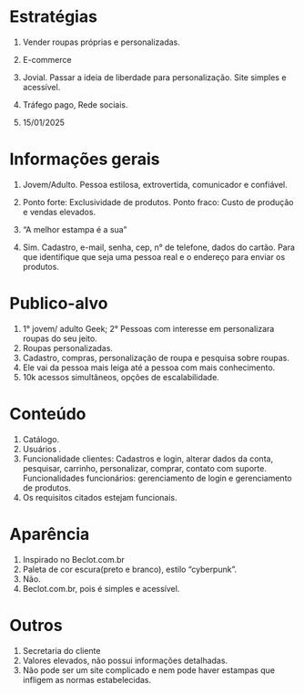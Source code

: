 # Estratégias
1. Vender roupas próprias e personalizadas.

2. E-commerce 

3. Jovial. Passar a ideia de liberdade para personalização. Site simples e acessível.

4. Tráfego pago, Rede sociais.

5. 15/01/2025

# Informações gerais

1. Jovem/Adulto. Pessoa estilosa, extrovertida, comunicador e confiável.

2. Ponto forte: Exclusividade de produtos. Ponto fraco: Custo de produção e vendas elevados.

3. “A melhor estampa é a sua”

4. Sim. Cadastro, e-mail, senha, cep, n° de telefone, dados do cartão. Para que identifique que seja uma pessoa real e o endereço para enviar os produtos. 
# Publico-alvo
1. 1° jovem/ adulto Geek; 2° Pessoas com interesse em personalizara roupas do seu jeito. 
2. Roupas personalizadas.
3. Cadastro, compras, personalização de roupa e pesquisa sobre roupas.
4. Ele vai da pessoa mais leiga até a pessoa com mais conhecimento. 
5.  10k acessos simultâneos, opções de escalabilidade. 
# Conteúdo
1. Catálogo.
2. Usuários .
3. Funcionalidade clientes: Cadastros e login, alterar dados da conta, pesquisar, carrinho, personalizar, comprar, contato com suporte. Funcionalidades funcionários: gerenciamento de login e gerenciamento de produtos. 
4. Os requisitos citados estejam funcionais. 
# Aparência
1. Inspirado no Beclot.com.br
2. Paleta de cor escura(preto e branco), estilo “cyberpunk”.
3. Não.
4. Beclot.com.br, pois é simples e acessível. 

# Outros
1.	Secretaria do cliente
2.	Valores elevados, não possui informações detalhadas.
3.	Não pode ser um site complicado e nem pode haver estampas que infligem as normas estabelecidas.
